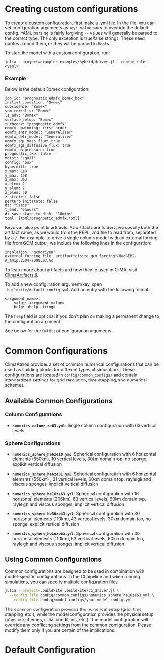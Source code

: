 
# Creating custom configurations
To create a custom configuration, first make a .yml file.
In the file, you can set configuration arguments as `key: value` pairs to override the default config.
YAML parsing is fairly forgiving -- values will generally be parsed to the correct type.
The only exception is true/false strings. These need quotes around them, or they will be parsed to `Bool`s.

To start the model with a custom configuration, run:

`julia --project=examples examples/hybrid/driver.jl --config_file <yaml>`

### Example
Below is the default Bomex configuration:
```
job_id: "prognostic_edmfx_bomex_box"
initial_condition: "Bomex"
subsidence: "Bomex"
scm_coriolis: "Bomex"
ls_adv: "Bomex"
surface_setup: "Bomex"
turbconv: "prognostic_edmfx"
edmfx_upwinding: first_order
edmfx_entr_model: "Generalized"
edmfx_detr_model: "Generalized"
edmfx_sgs_mass_flux: true
edmfx_sgs_diffusive_flux: true
edmfx_nh_pressure: true
prognostic_tke: false
moist: "equil"
config: "box"
hyperdiff: true
x_max: 1e8
y_max: 1e8
z_max: 3e3
x_elem: 2
y_elem: 2
z_elem: 60
z_stretch: false
perturb_initstate: false
dt: "5secs"
t_end: "6hours"
dt_save_state_to_disk: "10mins"
toml: [toml/prognostic_edmfx.toml]
```

Keys can also point to artifacts. As artifacts are folders, we specify both the artifact name, as we would from the REPL, and file to read from, separated by a `/`. For example, to drive a single
column model with an external forcing file from GCM output, we include the following lines in the
configuration:
```
insolation: "gcmdriven"
external_forcing_file: artifact"cfsite_gcm_forcing"/HadGEM2-A_amip.2004-2008.07.nc
```
To learn more about artifacts and how they're used in CliMA, visit [ClimaArtifacts.jl](https://github.com/CliMA/ClimaArtifacts).

To add a new configuration argument/key, open `.buildkite/default_config.yml`.
Add an entry with the following format:
```
<argument_name>:
    value: <argument_value>
    help: <help string>
```
The `help` field is optional if you don't plan on making a permanent change to the configuration argument.

See below for the full list of configuration arguments.

# Common Configurations

ClimaAtmos provides a set of common numerical configurations that can be used as building blocks for different types of simulations. These configurations are located in `config/common_configs/` and contain standardized settings for grid resolution, time stepping, and numerical schemes.

## Available Common Configurations

### Column Configurations
- **`numerics_column_ze63.yml`**: Single column configuration with 63 vertical levels

### Sphere Configurations
- **`numerics_sphere_he6ze10.yml`**: Spherical configuration with 6 horizontal elements (550km), 10 vertical levels, 30km domain top, no sponge, explicit vertical diffusion

- **`numerics_sphere_he6ze31.yml`**: Spherical configuration with 6 horizontal elements (550km) , 31 vertical levels, 60km domain top, rayleigh and viscous sponges, implicit vertical diffusion

- **`numerics_sphere_he16ze63.yml`**: Spherical configuration with 16 horizontal elements (206km), 63 vertical levels, 60km domain top, rayleigh and viscous sponges, implicit vertical diffusion

- **`numerics_sphere_he30ze43.yml`**: Spherical configuration with 30 horizontal elements (110km), 43 vertical levels, 30km domain top, no sponge, explicit vertical diffusion

- **`numerics_sphere_he30ze63.yml`**: Spherical configuration with 30 horizontal elements (110km), 63 vertical levels, 60km domain top, rayleigh and viscous sponges, implicit vertical diffusion

## Using Common Configurations

Common configurations are designed to be used in combination with model-specific configurations. In the CI pipeline and when running simulations, you can specify multiple configuration files:

```bash
julia --project=.buildkite .buildkite/ci_driver.jl \
  --config_file config/common_configs/numerics_sphere_he16ze63.yml \
  --config_file config/model_configs/your_model_config.yml
```

The common configuration provides the numerical setup (grid, time stepping, etc.), while the model configuration provides the physical setup (physics schemes, initial conditions, etc.). The model configuration will override any conflicting settings from the common configuration. Please modify them only if you are certain of the implications.

# Default Configuration
